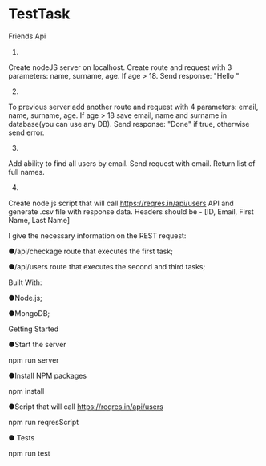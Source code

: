 # TestTask


Friends Api


1.
Create nodeJS server on localhost.
Create route and request with 3 parameters: name, surname, age.
If age > 18. Send response: "Hello <name> <surname>"

2.
To previous server add another route and request with 4 parameters:
email, name, surname, age. If age > 18 save email, name and surname in database(you can use any DB). Send response: "Done" if true, otherwise send error.

3.
Add ability to find all users by email. Send request with email. Return list of full names.


4. 
Create node.js script that will call https://reqres.in/api/users API and generate .csv file with response data.
Headers should be - [ID, Email, First Name, Last Name]


I give the necessary information on the REST request:

●/api/checkage route that executes the first task;

●/api/users route that executes the second and third tasks;

Built With:

●Node.js;

●MongoDB;

Getting Started

●Start the server

npm run server

●Install NPM packages

npm install

●Script that will call https://reqres.in/api/users

npm run reqresScript

● Tests

npm run test

